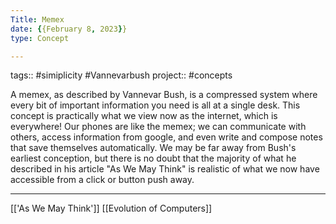 ```yaml
---
Title: Memex
date: {{February 8, 2023}}
type: Concept

---
```

tags::  #simiplicity #Vannevarbush 
project:: #concepts 

A memex, as described by Vannevar Bush, is a compressed system where every bit of important information you need is all at a single desk. This concept is practically what we view now as the internet, which is everywhere! Our phones are like the memex; we can communicate with others, access information from google, and even write and compose notes that save themselves automatically. We may be far away from Bush's earliest conception, but there is no doubt that the majority of what he described in his article "As We May Think" is realistic of what we now have accessible from a click or button push away.

--- 
[['As We May Think']]
[[Evolution of Computers]]

